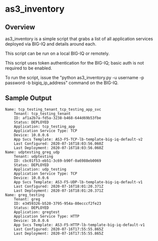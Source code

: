 # as3_inventory

## Overview

as3_inventory is a simple script that grabs a list of all application services deployed via BIG-IQ and details around each. 

This script can be run on a local BIG-IQ or remotely.

This script uses token authentication for the BIG-IQ; basic auth is not required to be enabled.

To run the script, issue the "python as3_inventory.py -u username -p password -b bigiq_ip_address" command on the BIG-IQ.

## Sample Output

```
Name: tcp_testing_tenant_tcp_testing_app_svc
    Tenant: tcp_testing_tenant
    ID: af1a2b7a-fd5a-3238-b468-644d69b53fbe
    Status: DEPLOYED
    Application: tcp_testing_app
    Application Service Type: TCP
    Device: 10.0.0.6
    App Svcs Template: AS3-F5-TCP-lb-template-big-iq-default-v2
    Last Configured: 2020-07-16T18:03:56.060Z
    Last Deployment: 2020-07-16T18:03:56.060Z
Name: udptesting_greg_udp
    Tenant: udptesting
    ID: cbc01f53-eb51-3c69-b90f-0a6988eb0069
    Status: DEPLOYED
    Application: udp_testing
    Application Service Type: TCP
    Device: 10.0.0.6
    App Svcs Template: AS3-F5-UDP-lb-template-big-iq-default-v1
    Last Configured: 2020-07-16T18:01:20.371Z
    Last Deployment: 2020-07-16T18:01:20.371Z
Name: greg_testing
    Tenant: greg
    ID: e3459326-b520-3795-954a-80ecccf2fe23
    Status: DEPLOYED
    Application: gregtest
    Application Service Type: HTTP
    Device: 10.0.0.6
    App Svcs Template: AS3-F5-HTTP-lb-template-big-iq-default-v1
    Last Configured: 2020-07-16T17:55:55.865Z
    Last Deployment: 2020-07-16T17:55:55.865Z
```
